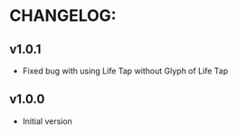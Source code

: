 # CHANGELOG:
## v1.0.1
- Fixed bug with using Life Tap without Glyph of Life Tap
## v1.0.0
- Initial version